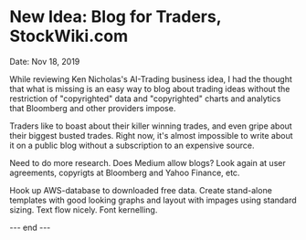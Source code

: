 # New Idea: Blog for Traders, StockWiki.com  

Date: Nov 18, 2019  

While reviewing Ken Nicholas's AI-Trading business idea, I had the thought that what is missing is an easy way to blog about trading ideas without the restriction of "copyrighted" data and "copyrighted" charts and analytics that Bloomberg and other providers impose.  

Traders like to boast about their killer winning trades, and even gripe about their biggest busted trades.  Right now, it's almost impossible to write about it on a public blog without a subscription to an expensive source.  

Need to do more research.  Does Medium allow blogs?  Look again at user agreements, copyrigts at Bloomberg and Yahoo Finance, etc.  

Hook up AWS-database to downloaded free data.  Create stand-alone templates with good looking graphs and layout with impages using standard sizing.  Text flow nicely. Font kernelling.  

--- end ---  
